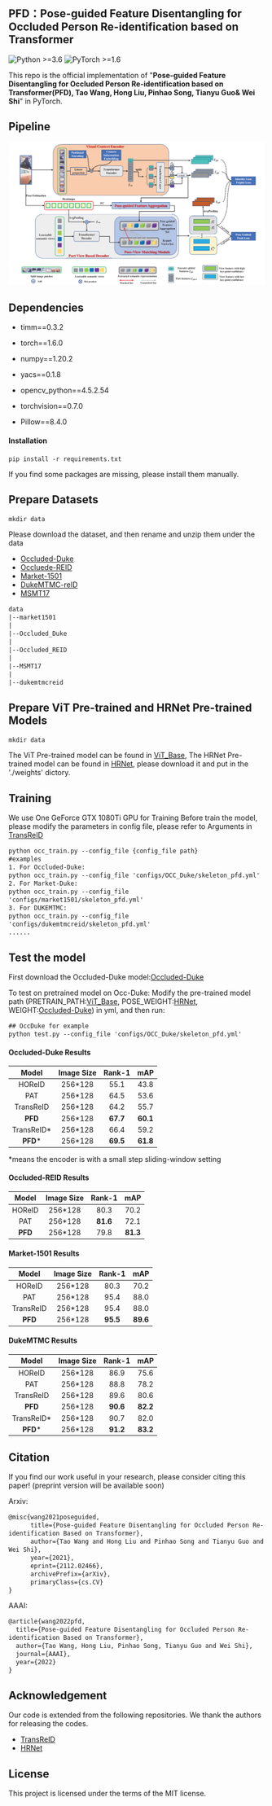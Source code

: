## **PFD：Pose-guided Feature Disentangling for Occluded Person Re-identification based on Transformer**

![Python >=3.6](https://img.shields.io/badge/Python->=3.6-yellow.svg)    ![PyTorch >=1.6](https://img.shields.io/badge/PyTorch->=1.6-blue.svg)

This repo is the official implementation of "**Pose-guided Feature Disentangling for Occluded Person Re-identification based on Transformer(PFD),  Tao Wang, Hong Liu, Pinhao Song, Tianyu Guo& Wei Shi**" in PyTorch.

## Pipeline

![framework](fig/model.png)

## Dependencies

- timm==0.3.2

- torch==1.6.0

- numpy==1.20.2

- yacs==0.1.8

- opencv_python==4.5.2.54

- torchvision==0.7.0

- Pillow==8.4.0

#### Installation

```
pip install -r requirements.txt
```

If you find some packages are missing, please install them manually. 




## Prepare Datasets

```
mkdir data
```
Please download the dataset, and then rename and unzip them under the data

- [Occluded-Duke]()
- [Occluede-REID]()
- [Market-1501]()
- [DukeMTMC-reID]()
- [MSMT17]()

```
data
|--market1501
|
|--Occluded_Duke
|
|--Occluded_REID
|
|--MSMT17
|
|--dukemtmcreid
```

## Prepare ViT Pre-trained and HRNet Pre-trained Models

```
mkdir data
```
The ViT Pre-trained model can be found in [ViT_Base](https://drive.google.com/drive/folders/1bZinxHbxIghPNFlwQjkKfPR4SBcZgtYz?usp=sharing), The HRNet Pre-trained model can be found in [HRNet](https://drive.google.com/drive/folders/1iqXW84trCptYEELlVTB_KgYUCTqkJxsj?usp=sharinghttps://drive.google.com/drive/folders/1iqXW84trCptYEELlVTB_KgYUCTqkJxsj?usp=sharing), please download it and put in the './weights' dictory.



## Training
We use One GeForce GTX 1080Ti GPU for Training
Before train the model, please modify the parameters in config file, please refer to Arguments in  [TransReID](https://github.com/damo-cv/TransReID)
```
python occ_train.py --config_file {config_file path}
#examples
1. For Occluded-Duke:
python occ_train.py --config_file 'configs/OCC_Duke/skeleton_pfd.yml'
2. For Market-Duke:
python occ_train.py --config_file 'configs/market1501/skeleton_pfd.yml'
3. For DUKEMTMC:
python occ_train.py --config_file 'configs/dukemtmcreid/skeleton_pfd.yml'
......
```


## Test the model

First download the Occluded-Duke model:[Occluded-Duke](https://drive.google.com/drive/folders/1a6q2nPDlX-ig8sWQh7uNYo1QfhhA2gGD?usp=sharing)

To test on pretrained model on Occ-Duke:
Modify the pre-trained model path (PRETRAIN_PATH:[ViT_Base](https://drive.google.com/drive/folders/1bZinxHbxIghPNFlwQjkKfPR4SBcZgtYz?usp=sharing), POSE_WEIGHT:[HRNet](https://drive.google.com/drive/folders/1iqXW84trCptYEELlVTB_KgYUCTqkJxsj?usp=sharinghttps://drive.google.com/drive/folders/1iqXW84trCptYEELlVTB_KgYUCTqkJxsj?usp=sharing), WEIGHT:[Occluded-Duke](https://drive.google.com/drive/folders/1a6q2nPDlX-ig8sWQh7uNYo1QfhhA2gGD?usp=sharing)) in yml, and then run:

```
## OccDuke for example
python test.py --config_file 'configs/OCC_Duke/skeleton_pfd.yml'
```



#### Occluded-Duke Results
| Model         | Image Size|Rank-1 | mAP |
| :------:      | :------:  |:------: | :------: |
|  HOReID       | 256*128   | 55.1 | 43.8|
|  PAT          | 256*128   | 64.5 | 53.6|
| TransReID     | 256*128   | 64.2 | 55.7|
| **PFD**       | 256*128   | **67.7** | **60.1**|
| TransReID*    | 256*128   | 66.4 | 59.2|
| **PFD***       | 256*128   | **69.5** | **61.8**|

$*$means the encoder is with a small step sliding-window setting

#### Occluded-REID Results
| Model         | Image Size|Rank-1 | mAP |
| :------:      | :------:  |:------: | :------: |
|  HOReID       | 256*128   | 80.3 | 70.2|
|  PAT          | 256*128   | **81.6** | 72.1|
| **PFD**       | 256*128   | 79.8 | **81.3**|

#### Market-1501 Results
| Model         | Image Size|Rank-1 | mAP |
| :------:      | :------:  |:------: | :------: |
|  HOReID       | 256*128   | 80.3 | 70.2|
|  PAT          | 256*128   | 95.4 | 88.0|
|  TransReID    | 256*128   | 95.4 | 88.0|
| **PFD**       | 256*128   | **95.5** | **89.6**|

#### DukeMTMC Results
| Model         | Image Size|Rank-1 | mAP |
| :------:      | :------:  |:------: | :------: |
|  HOReID       | 256*128   | 86.9 | 75.6|
|  PAT          | 256*128   | 88.8 | 78.2|
|  TransReID    | 256*128   | 89.6 | 80.6|
| **PFD**       | 256*128   | **90.6** | **82.2**|
|  TransReID*   | 256*128   | 90.7 | 82.0|
| **PFD***       | 256*128   | **91.2** | **83.2**|



## Citation

If you find our work useful in your research, please consider citing this paper! (preprint version will be available soon)

Arxiv:
```
@misc{wang2021poseguided,
      title={Pose-guided Feature Disentangling for Occluded Person Re-identification Based on Transformer}, 
      author={Tao Wang and Hong Liu and Pinhao Song and Tianyu Guo and Wei Shi},
      year={2021},
      eprint={2112.02466},
      archivePrefix={arXiv},
      primaryClass={cs.CV}
}
```
AAAI: 
```
@article{wang2022pfd,
  title={Pose-guided Feature Disentangling for Occluded Person Re-identification Based on Transformer},
  author={Tao Wang, Hong Liu, Pinhao Song, Tianyu Guo and Wei Shi},
  journal={AAAI},
  year={2022}
}
```

## Acknowledgement

Our code is extended from the following repositories. We thank the authors for releasing the codes.

- [TransReID](https://github.com/damo-cv/TransReID)
- [HRNet](https://github.com/stefanopini/simple-HRNet)

## License

This project is licensed under the terms of the MIT license.
